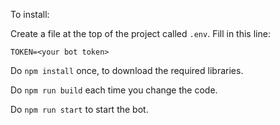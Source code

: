 To install:

Create a file at the top of the project called `.env`. Fill in this line:

```
TOKEN=<your bot token>
```

Do `npm install` once, to download the required libraries.

Do `npm run build` each time you change the code.

Do `npm run start` to start the bot.